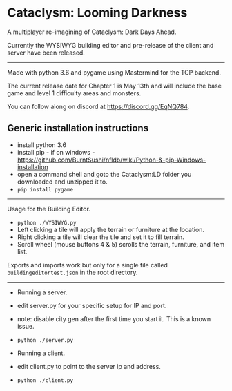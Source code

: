 Cataclysm: Looming Darkness
===

A multiplayer re-imagining of Cataclysm: Dark Days Ahead.

Currently the WYSIWYG building editor and pre-release of the client and server have been released.

----

Made with python 3.6 and pygame using Mastermind for the TCP backend.

The current release date for Chapter 1 is May 13th and will include the base game and level 1 difficulty areas and monsters.

You can follow along on discord at https://discord.gg/EqNQ784.

Generic installation instructions
---

* install python 3.6
* install pip - if on windows - https://github.com/BurntSushi/nfldb/wiki/Python-&-pip-Windows-installation
* open a command shell and goto the Cataclysm:LD folder you downloaded and unzipped it to.
* `pip install pygame`

---
Usage for the Building Editor.

* `python ./WYSIWYG.py`
* Left clicking a tile will apply the terrain or furniture at the location.
* Right clicking a tile will clear the tile and set it to fill terrain.
* Scroll wheel (mouse buttons 4 & 5) scrolls the terrain, furniture, and item list.

Exports and imports work but only for a single file called `buildingeditortest.json` in the root directory.

---

* Running a server.
* edit server.py for your specific setup for IP and port.
* note: disable city gen after the first time you start it. This is a known issue.
* `python ./server.py`

* Running a client.
* edit client.py to point to the server ip and address.
* `python ./client.py`
